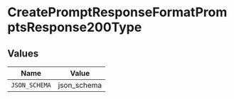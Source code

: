 # CreatePromptResponseFormatPromptsResponse200Type


## Values

| Name          | Value         |
| ------------- | ------------- |
| `JSON_SCHEMA` | json_schema   |